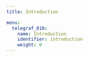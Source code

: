 ```yaml
---
title: Introduction

menu:
  telegraf_010:
    name: Introduction
    identifier: introduction
    weight: 0
---
```

